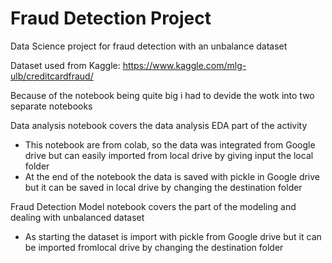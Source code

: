 # Fraud Detection Project
Data Science project for fraud detection with an unbalance dataset 

Dataset used from Kaggle:
https://www.kaggle.com/mlg-ulb/creditcardfraud/


Because of the notebook being quite big i had to devide the wotk into two separate notebooks

Data analysis notebook covers the data analysis EDA part of the activity
  - This notebook are from colab, so the data was integrated from Google drive but can easily imported from local drive by giving input the local folder
  - At the end of the notebook the data is saved with pickle in Google drive but it can be saved in local drive by changing the destination folder
  
  
Fraud Detection Model notebook covers the part of the modeling and dealing with unbalanced dataset
  - As starting the dataset is import with pickle from Google drive but  it can be imported fromlocal drive by changing the destination folder
  

